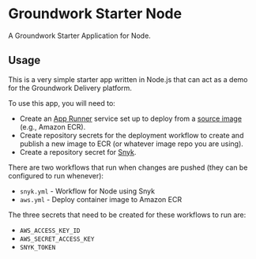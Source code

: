 # Groundwork Starter Node

A Groundwork Starter Application for Node.

## Usage

This is a very simple starter app written in Node.js that can act as a demo for the Groundwork Delivery platform.

To use this app, you will need to:

* Create an [App Runner](https://aws.amazon.com/apprunner/) service set up to deploy from a [source image](https://docs.aws.amazon.com/apprunner/latest/dg/service-source-image.html) (e.g., Amazon ECR).
* Create repository secrets for the deployment workflow to create and publish a new image to ECR (or whatever image repo you are using).
* Create a repository secret for [Snyk](https://snyk.io/lp/nodejs/).

There are two workflows that run when changes are pushed (they can be configured to run whenever):

* `snyk.yml` - Workflow for Node using Snyk
* `aws.yml` - Deploy container image to Amazon ECR

The three secrets that need to be created for these workflows to run are:

* `AWS_ACCESS_KEY_ID`
* `AWS_SECRET_ACCESS_KEY`
* `SNYK_TOKEN`